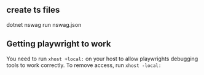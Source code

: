 ## create ts files

dotnet nswag run nswag.json

## Getting playwright to work

You need to run `xhost +local:` on your host to allow playwrights debugging tools to work correctly. To remove access, run `xhost -local:`
